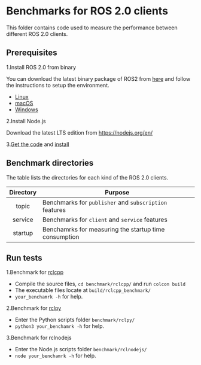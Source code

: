 # Benchmarks for ROS 2.0 clients

This folder contains code used to measure the performance between different ROS 2.0 clients.

## Prerequisites

1.Install ROS 2.0 from binary

You can download the latest binary package of ROS2 from [here](http://ci.ros2.org/view/packaging/) and follow the instructions to setup the environment.

* [Linux](https://github.com/ros2/ros2/wiki/Linux-Install-Binary)
* [macOS](https://github.com/ros2/ros2/wiki/OSX-Install-Binary)
* [Windows](https://github.com/ros2/ros2/wiki/Windows-Install-Binary)

2.Install Node.js

Download the latest LTS edition from https://nodejs.org/en/

3.[Get the code](https://github.com/RobotWebTools/rclnodejs#get-code) and [install](https://github.com/RobotWebTools/rclnodejs#build-module)

## Benchmark directories

The table lists the directories for each kind of the ROS 2.0 clients.

Directory | Purpose |
:----------:| ------------- |
topic | Benchmarks for `publisher` and `subscription` features
service | Benchmarks for `client` and `service` features
startup | Benchamrks for measuring the startup time consumption

## Run tests

1.Benchmark for [rclcpp](https://github.com/ros2/rclcpp)
- Compile the source files, `cd benchmark/rclcpp/` and run `colcon build`
- The executable files locate at `build/rclcpp_benchmark/`
- `your_benchamrk -h` for help.

2.Benchmark for [rclpy](https://github.com/ros2/rclpy)
- Enter the Python scripts folder `benchmark/rclpy/`
- `python3 your_benchamrk -h` for help.

3.Benchmark for rclnodejs
- Enter the Node.js scripts folder `benchmark/rclnodejs/`
- `node your_benchamrk -h` for help.
